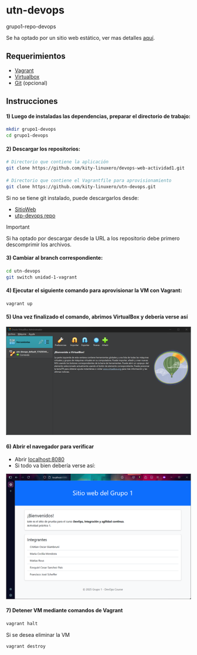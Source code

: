 # utn-devops
grupo1-repo-devops

Se ha optado por un sitio web estático, ver mas detalles [aquí](https://github.com/kity-linuxero/devops-web-actividad1).

## Requerimientos
- [Vagrant](https://developer.hashicorp.com/vagrant/install?product_intent=vagrant)
- [Virtualbox](https://www.virtualbox.org/wiki/Downloads)
- [Git](https://git-scm.com/downloads) (opcional)

## Instrucciones

#### 1) Luego de instaladas las dependencias, preparar el directorio de trabajo:

```bash
mkdir grupo1-devops
cd grupo1-devops
```

#### 2) Descargar los repositorios:

```bash
# Directorio que contiene la aplicación
git clone https://github.com/kity-linuxero/devops-web-actividad1.git

# Directorio que contiene el Vagrantfile para aprovisionamiento
git clone https://github.com/kity-linuxero/utn-devops.git
```
Si no se tiene git instalado, puede descargarlos desde:

- [SitioWeb](https://github.com/kity-linuxero/devops-web-actividad1/archive/refs/heads/main.zip)
- [utp-devops repo](https://github.com/kity-linuxero/utn-devops/archive/refs/heads/main.zip)

> [!IMPORTANT]  
> Si ha optado por descargar desde la URL a los repositorio debe primero descomprimir los archivos.



#### 3) Cambiar al branch correspondiente:
```bash
cd utn-devops
git switch unidad-1-vagrant
```


#### 4) Ejecutar el siguiente comando para aprovisionar la VM con Vagrant:

```bash
vagrant up
```

#### 5) Una vez finalizado el comando, abrimos VirtualBox y debería verse así

![](./img/virtualbox.png)

#### 6) Abrir el navegador para verificar

- Abrir [localhost:8080](http://localhost:8080)
- Si todo va bien debería verse así:

![](./img/web_sreenshot.png)

#### 7) Detener VM mediante comandos de Vagrant

```bash
vagrant halt
```

Si se desea eliminar la VM

```bash
vagrant destroy
```


